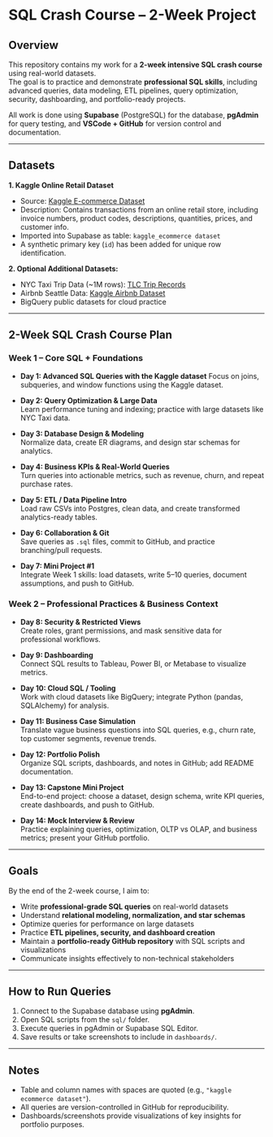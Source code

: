# SQL Crash Course – 2-Week Project

## Overview

This repository contains my work for a **2-week intensive SQL crash course** using real-world datasets.  
The goal is to practice and demonstrate **professional SQL skills**, including advanced queries, data modeling, ETL pipelines, query optimization, security, dashboarding, and portfolio-ready projects.  

All work is done using **Supabase** (PostgreSQL) for the database, **pgAdmin** for query testing, and **VSCode + GitHub** for version control and documentation.  

---

## Datasets

**1. Kaggle Online Retail Dataset**  
- Source: [Kaggle E-commerce Dataset](https://www.kaggle.com/datasets/carrie1/ecommerce-data)  
- Description: Contains transactions from an online retail store, including invoice numbers, product codes, descriptions, quantities, prices, and customer info.  
- Imported into Supabase as table: `kaggle_ecommerce dataset`  
- A synthetic primary key (`id`) has been added for unique row identification.  

**2. Optional Additional Datasets:**  
- NYC Taxi Trip Data (~1M rows): [TLC Trip Records](https://www1.nyc.gov/site/tlc/about/tlc-trip-record-data.page)  
- Airbnb Seattle Data: [Kaggle Airbnb Dataset](https://www.kaggle.com/datasets/airbnb/seattle)  
- BigQuery public datasets for cloud practice  

---

## 2-Week SQL Crash Course Plan

### Week 1 – Core SQL + Foundations

- **Day 1: Advanced SQL Queries with the Kaggle dataset** 
  Focus on joins, subqueries, and window functions using the Kaggle dataset.  

- **Day 2: Query Optimization & Large Data**  
  Learn performance tuning and indexing; practice with large datasets like NYC Taxi data.  

- **Day 3: Database Design & Modeling**  
  Normalize data, create ER diagrams, and design star schemas for analytics.  

- **Day 4: Business KPIs & Real-World Queries**  
  Turn queries into actionable metrics, such as revenue, churn, and repeat purchase rates.  

- **Day 5: ETL / Data Pipeline Intro**  
  Load raw CSVs into Postgres, clean data, and create transformed analytics-ready tables.  

- **Day 6: Collaboration & Git**  
  Save queries as `.sql` files, commit to GitHub, and practice branching/pull requests.  

- **Day 7: Mini Project #1**  
  Integrate Week 1 skills: load datasets, write 5–10 queries, document assumptions, and push to GitHub.  

### Week 2 – Professional Practices & Business Context

- **Day 8: Security & Restricted Views**  
  Create roles, grant permissions, and mask sensitive data for professional workflows.  

- **Day 9: Dashboarding**  
  Connect SQL results to Tableau, Power BI, or Metabase to visualize metrics.  

- **Day 10: Cloud SQL / Tooling**  
  Work with cloud datasets like BigQuery; integrate Python (pandas, SQLAlchemy) for analysis.  

- **Day 11: Business Case Simulation**  
  Translate vague business questions into SQL queries, e.g., churn rate, top customer segments, revenue trends.  

- **Day 12: Portfolio Polish**  
  Organize SQL scripts, dashboards, and notes in GitHub; add README documentation.  

- **Day 13: Capstone Mini Project**  
  End-to-end project: choose a dataset, design schema, write KPI queries, create dashboards, and push to GitHub.  

- **Day 14: Mock Interview & Review**  
  Practice explaining queries, optimization, OLTP vs OLAP, and business metrics; present your GitHub portfolio.  

---

## Goals

By the end of the 2-week course, I aim to:  
- Write **professional-grade SQL queries** on real-world datasets  
- Understand **relational modeling, normalization, and star schemas**  
- Optimize queries for performance on large datasets  
- Practice **ETL pipelines, security, and dashboard creation**  
- Maintain a **portfolio-ready GitHub repository** with SQL scripts and visualizations  
- Communicate insights effectively to non-technical stakeholders  

---

## How to Run Queries

1. Connect to the Supabase database using **pgAdmin**.  
2. Open SQL scripts from the `sql/` folder.  
3. Execute queries in pgAdmin or Supabase SQL Editor.  
4. Save results or take screenshots to include in `dashboards/`.  

---

## Notes

- Table and column names with spaces are quoted (e.g., `"kaggle ecommerce dataset"`).  
- All queries are version-controlled in GitHub for reproducibility.  
- Dashboards/screenshots provide visualizations of key insights for portfolio purposes.

